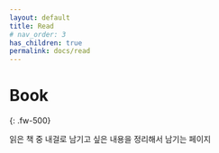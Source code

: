 ```yaml
---
layout: default
title: Read
# nav_order: 3
has_children: true
permalink: docs/read
---
```


# Book
{: .fw-500}

읽은 책 중 내걸로 남기고 싶은 내용을 정리해서 남기는 페이지

